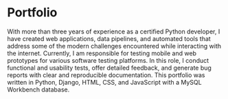 # Portfolio
With more than three years of experience as a certified Python developer, I have created web applications, data pipelines, and automated tools that address some of the modern challenges encountered while interacting with the internet. Currently, I am responsible for testing mobile and web prototypes for various software testing platforms. In this role, I conduct functional and usability tests, offer detailed feedback, and generate bug reports with clear and reproducible documentation. This portfolio was written in Python, Django, HTML, CSS, and JavaScript with a MySQL Workbench database.
